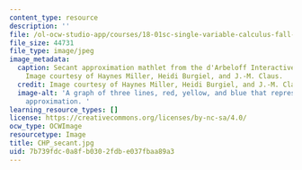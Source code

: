 ```yaml
---
content_type: resource
description: ''
file: /ol-ocw-studio-app/courses/18-01sc-single-variable-calculus-fall-2010/7b739fdc0a8fb0302fdbe037fbaa89a3_CHP_secant.jpg
file_size: 44731
file_type: image/jpeg
image_metadata:
  caption: Secant approximation mathlet from the d'Arbeloff Interactive Math Project.
    Image courtesy of Haynes Miller, Heidi Burgiel, and J.-M. Claus.
  credit: Image courtesy of Haynes Miller, Heidi Burgiel, and J.-M. Claus.
  image-alt: 'A graph of three lines, red, yellow, and blue that represent secant
    approximation. '
learning_resource_types: []
license: https://creativecommons.org/licenses/by-nc-sa/4.0/
ocw_type: OCWImage
resourcetype: Image
title: CHP_secant.jpg
uid: 7b739fdc-0a8f-b030-2fdb-e037fbaa89a3
---
```

